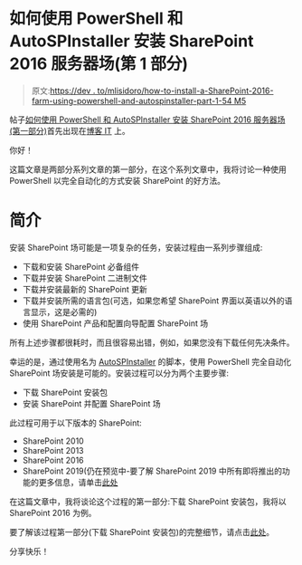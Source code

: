 # 如何使用 PowerShell 和 AutoSPInstaller 安装 SharePoint 2016 服务器场(第 1 部分)

> 原文:[https://dev . to/mlisidoro/how-to-install-a-SharePoint-2016-farm-using-powershell-and-autospinstaller-part-1-54 M5](https://dev.to/mlisidoro/how-to-install-a-sharepoint-2016-farm-using-powershell-and-autospinstaller-part-1-54m5)

帖子[如何使用 PowerShell 和 AutoSPInstaller 安装 SharePoint 2016 服务器场(第一部分)](https://blogit.create.pt/miguelisidoro/2018/07/28/how-to-install-a-sharepoint-2016-farm-using-powershell-and-autospinstaller-part-1/)首先出现在[博客 IT](https://blogit.create.pt) 上。

你好！

这篇文章是两部分系列文章的第一部分，在这个系列文章中，我将讨论一种使用 PowerShell 以完全自动化的方式安装 SharePoint 的好方法。

# 简介

安装 SharePoint 场可能是一项复杂的任务，安装过程由一系列步骤组成:

*   下载和安装 SharePoint 必备组件
*   下载并安装 SharePoint 二进制文件
*   下载并安装最新的 SharePoint 更新
*   下载并安装所需的语言包(可选，如果您希望 SharePoint 界面以英语以外的语言显示，这是必需的)
*   使用 SharePoint 产品和配置向导配置 SharePoint 场

所有上述步骤都很耗时，而且很容易出错，例如，如果您没有下载任何先决条件。

幸运的是，通过使用名为 [AutoSPInstaller](https://autospinstaller.com/) 的脚本，使用 PowerShell 完全自动化 SharePoint 场安装是可能的。安装过程可以分为两个主要步骤:

*   下载 SharePoint 安装包
*   安装 SharePoint 并配置 SharePoint 场

此过程可用于以下版本的 SharePoint:

*   SharePoint 2010
*   SharePoint 2013
*   SharePoint 2016
*   SharePoint 2019(仍在预览中-要了解 SharePoint 2019 中所有即将推出的功能的更多信息，请单击[此处](https://blogit.create.pt/miguelisidoro/2018/08/04/sharepoint-server-gets-modern-sharepoint-2019-is-here/)

在这篇文章中，我将谈论这个过程的第一部分:下载 SharePoint 安装包，我将以 SharePoint 2016 为例。

要了解该过程第一部分(下载 SharePoint 安装包)的完整细节，请点击[此处](https://blogit.create.pt/miguelisidoro/2018/07/28/how-to-install-a-sharepoint-2016-farm-using-powershell-and-autospinstaller-part-1/)。

分享快乐！